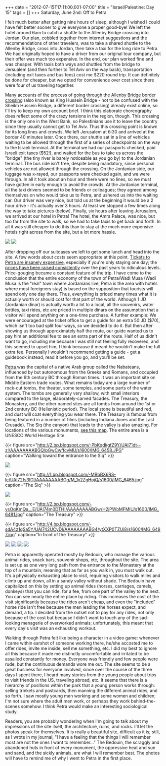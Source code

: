 +++
date = "2012-07-15T17:11:00.001-07:00"
title = "Israel/Palestine: Day 15"
tags = []
+++
Saturday, June 2nd: Off to Petra

I felt much better after getting nine hours of sleep, although I wished I could have felt better sooner to give everyone a proper good-bye!  We left the hotel around 6am to catch a shuttle to the Allenby Bridge crossing into Jordan.  Our plan, cobbled together from internet suggestions and the recommendations of other travelers, was to take a shared shuttle to the Allenby Bridge, cross into Jordan, then take a taxi for the long ride to Petra.  We had originally hoped to have a driver from our original tour company, but their offer was much too expensive.  In the end, our plan worked fine and was cheaper.  With taxis both ways and shuttles from the bridge to Jersualem (and then further to Tel Aviv on the way back), transportation (including exit taxes and bus fees) cost me $220 round trip.  It can definitely be done for cheaper, but we opted for convenience over cost since there were four of us traveling together.

Many accounts of the process of [going through the Allenby Bridge border crossing](http://travelogue.travelvice.com/israel/miserable-border-crossing-amman-to-jerusalem-and-tel-aviv-by-bus-part-i/) (also known as King Hussein Bridge - not to be confused with the Sheikh Hussein Bridge, a different border crossing) already exist online, so I'll try to keep my own account brief.  I think this elaborate choreography does reflect some of the crazy tensions in the region, though.  This crossing is the only one in the West Bank, so Palestinians use it to leave the country since they usually cannot get to Tel Aviv.  Thus this crossing point is known for its long lines and crowds.  We left Jerusalem at 6:30 and arrived at the border 40 minutes later.  Once there, our shuttle sat in a line of vehicles waiting to be allowed through the first of a series of checkpoints on the way to the Israeli terminal.  At the terminal we had our passports checked, paid Israeli exit taxes ($52!), and waited for the bus to take us across the "bridge" (the tiny river is barely noticeable as you go by) to the Jordanian terminal.  The bus ride isn't free, despite being mandatory, since personal vehicles are not allowed through the crossing.  On the Jordanian side, our luggage was x-rayed, our passports were checked again, and we were through.  In all it took about an hour and there were no lines, so we must have gotten in early enough to avoid the crowds.  At the Jordanian terminal, all the taxi drivers seemed to be friends or colleagues; they agreed among themselves on who would take us to Petra, and ushered us into the waiting car.  Our driver was very nice, but told us at the beginning it would be a 2 hour drive - it's actually over 3 hours.  At least we stopped a few times along the way to take pictures (below).  Finally, six hours after leaving Jerusalem, we arrived at our hotel in Petra!  The hotel, the Amra Palace, was nice, but too far from the site to walk, so we had to take taxis to get back and forth.  In all it was still cheaper to do this than to stay at the much more expensive hotels right across from the site, but a lot more hassle.

<img src="http://2.bp.blogspot.com/-DoK95j3B1iQ/UAI7zo6c1wI/AAAAAAAABF4/gkUvR4L57HA/s1600/IMG_6446.jpg"/>

<img src="http://2.bp.blogspot.com/-HBjGkgbZ8sg/UAI70rtijqI/AAAAAAAABGA/nDDL0z2rAQo/s1600/IMG_6439.jpg"/>

After dropping off our suitcases we left to get some lunch and head into the site.  A few words about costs seem appropriate at this point.  [Tickets to Petra are insanely expensive](http://travel.booklocker.com/2011/01/28/petra-now-more-expensive-than-disney-world/), especially if you're only staying one day; the[ prices have been raised consistently](http://travelogue.travelvice.com/jordan/petra-entrance-fee-inflation/) over the past years to ridiculous levels.  Price-gouging became a constant feature of the trip.  I have come to the conclusion that the entire economy of the town of  Petra/Wadi Musa (Wadi Musa is the "real" town where Jordanians live,  Petra is the area with hotels where most foreigners stay) is based on  the supposition that tourists will spend only one day there.  Thus,  everything is priced many times what it is actually worth or should cost  for that part of the world.  Although 1 JD (Jordanian dinar) is  actually worth a lot to a local, all the souvenirs, water bottles, taxi  rides, etc are priced in multiple dinars on the assumption that a  visitor will spend anything on a one-time purchase.  A further example:  We were encouraged at the ticket office to get a guide for an extra 50 JD ($70), which isn't too bad split four ways, so we decided to do it.  But then after showing us through approximately half the route, our guide wanted us to pay him an additional fee to see an extra part of the route.  Half of us didn't want to go, including me because I was still not feeling fully recovered, and this seemed to upset him, I think because it meant he wouldn't make the full extra fee.  Personally I wouldn't recommend getting a guide - get a guidebook instead, read it before you go, and you'll be set. 

[Petra ](http://en.wikipedia.org/wiki/Petra)was the capital of a native Arab group called the Nabateans, influenced by but autonomous from the Greeks and Romans, and occupied from the 6th century BC through Roman times.  It was an important site on Middle Eastern trade routes.  What remains today are a large number of rock-cut tombs, the theater, some temples, and some parts of the water system.  The tombs are generally very shallow, with small interiors compared to the large, elaborately-carved facades.  The Treasury, the Monastery, and the other named sites are all tombs from around the 1st or 2nd century BC (Hellenistic period).  The local stone is beautiful and red, and dust will coat everything you wear there.  The Treasury is famous from being featured in a number of films (including Indiana Jones and the Last Crusade).  The Siq (the canyon) that leads to the valley is also amazing.  For  locations of the various monuments, [see this map](http://3.bp.blogspot.com/_660BGWD-yHM/TRAwQJN0H-I/AAAAAAAAJr0/nUC9i-GTpEk/s1600/Karta_Petra.png).  The entire area is a UNESCO World Heritage Site.

 

{{< figure src="http://2.bp.blogspot.com/-PbKqdkgfZ9Y/UAI71dt--zI/AAAAAAAABGQ/pGwCwffcvMU/s1600/IMG_6458.JPG" caption="Walking toward the entrance to the Siq" >}}

<img src="http://4.bp.blogspot.com/-69XuYJfAk24/UAI72NBgYTI/AAAAAAAABGY/ePRox3ieb9o/s1600/IMG_6462.jpg"/>

{{< figure src="http://1.bp.blogspot.com/-MBbBX6RS-lc/UAI72fs3IGI/AAAAAAAABGg/M_1x2ZgHojQ/s1600/IMG_6465.jpg" caption="The Siq" >}}

<img src="http://1.bp.blogspot.com/-kv6AAxR-Qi4/UAI721H7LOI/AAAAAAAABGo/VN2lb98ZaQo/s1600/IMG_6479.jpg"/>

{{< figure src="http://2.bp.blogspot.com/-vsOqKmQa__E/UAI74m0DTHI/AAAAAAAABGw/H2jPWbMFMIU/s1600/IMG_6481.jpg" caption="The Treasury" >}}

{{< figure src="http://4.bp.blogspot.com/-sdA4z1gSa5Y/UAI742UCyDI/AAAAAAAABG4/ytXXP0TZUi8/s1600/IMG_6497.jpg" caption="In front of the Treasury" >}}

<img src="http://1.bp.blogspot.com/-sjV7oL2lCa0/UAI75UNT37I/AAAAAAAABHA/TMG7O73uenI/s1600/IMG_6507.jpg"/>

<img src="http://4.bp.blogspot.com/-_LMFjyN1ggM/UAI7544nYyI/AAAAAAAABHI/riu34AWfoOg/s1600/IMG_6519.jpg"/>

<img src="http://3.bp.blogspot.com/-p4ozE4jGedE/UAI76QclSzI/AAAAAAAABHQ/O1cJoOnOU3I/s1600/IMG_6524.jpg"/>

<img src="http://4.bp.blogspot.com/-uJLEPgUEbMM/UAI769ZOEAI/AAAAAAAABHY/bD3OdxvMme4/s1600/IMG_6529.jpg"/>

Petra is apparently operated mostly by Bedouin, who manage the  various animal rides, snack bars, souvenir shops, etc, throughout the  site.  The area is set up as one very long path from the entrance to the  Monastery at the top of a mountain, meaning that as far as you walk in,  you must walk out.  It's a physically exhausting place to visit,  requiring visitors to walk miles and climb up and down, all in a sandy  valley without shade.  The Bedouin have capitalized on this by setting  up animal rides (horses, carriages, camels, donkeys) that you can ride,  for a fee, from one part of the valley to the next.  You can see nearly  the entire place by riding.  This increases the cost of the visit  significantly because the rides aren't cheap, and even the "included"  horse ride isn't free because the men leading the horses expect, and  demand, a tip.  I decided from the outset not to pay for any rides, not  only because of the cost but because I didn't want to touch any of the  sad-looking menagerie of overworked animals; unfortunately, this meant  that every day's visit was an exhausting workout.

Walking  through Petra felt like being a character in a video game: whenever I came within  earshot of someone working there, he/she accosted me to offer rides,  invite me inside, sell me something, etc.  I did my best to ignore all  this because it made me distinctly uncomfortable and irritated to be  assailed constantly  for money.  Everyone was friendly and few people  were rude, but the continuous demands wore me out.  The site seems to be  a great business for everyone involved, since over the course of the  three days I spent there, I heard many stories from the young people  about trips to visit friends in the US, traveling abroad, etc.  It seems  that there is a hierarchy of positions within the park that a young  person works through: selling trinkets and postcards, then manning the  different animal rides, and so forth.  I saw mostly young men working  and some women and children; I'm not sure where the adult men work, or  perhaps they work behind-the-scenes somehow.  I think Petra would make  an interesting sociological study. 

Readers, you are  probably wondering when I'm going to talk about my impressions of the site itself, the architecture, ruins, and rocks.  I'll let the photos speak for themselves.   It is really a beautiful site, difficult as it is; still, as I wrote in  my journal, "I have a feeling that the things I will remember most are  not the ones I want to remember..."  The Bedouin, the scraggly and  abandoned huts in front of every monument, the oppressive heat and sun  and sand, and the sickly animals, are what I will remember best.  The  photos will have to remind me of why I went to Petra in the first place.
